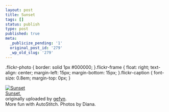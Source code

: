 ```yaml
---
layout: post
title: Sunset
tags: []
status: publish
type: post
published: true
meta:
  _publicize_pending: '1'
  original_post_id: '279'
  _wp_old_slug: '279'
---
```

.flickr-photo { border: solid 1px #000000; }.flickr-frame {	float: right; text-align: center; margin-left: 15px; margin-bottom: 15px; }.flickr-caption { font-size: 0.8em; margin-top: 0px; }<div class="flickr-frame">	<a href="http://www.flickr.com/photos/28972979@N00/55088078/" title="photo sharing"><img src="http://static.flickr.com/32/55088078_35d975a43c_t.jpg" class="flickr-photo" alt="Sunset" /></a><br />	<span class="flickr-caption">		<a href="http://www.flickr.com/photos/28972979@N00/55088078/">Sunset</a>,<br /> originally uploaded by <a href="http://www.flickr.com/people/28972979@N00/">gefyn</a>.	</span></div>More fun with AutoStitch.  Photos by Diana.<br />
